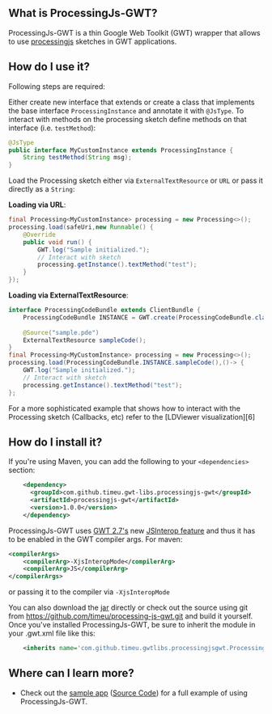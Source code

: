 ## What is ProcessingJs-GWT?


ProcessingJs-GWT is a thin Google Web Toolkit (GWT) wrapper that allows to use [processingjs][1] sketches in GWT applications.

## How do I use it?

Following steps are required:  

Either create new interface that extends or create a class that implements the base interface `ProcessingInstance` and annotate it with `@JsType`. To interact with methods on the processing sketch define methods on that interface (i.e. `testMethod`):

```JAVA
@JsType
public interface MyCustomInstance extends ProcessingInstance {
    String testMethod(String msg);
}
```
Load the Processing sketch either via `ExternalTextResource` or `URL` or pass it directly as a `String`:

**Loading via URL**:
```JAVA
final Processing<MyCustomInstance> processing = new Processing<>();
processing.load(safeUri,new Runnable() {
    @Override
    public void run() {
        GWT.log("Sample initialized.");
        // Interact with sketch
        processing.getInstance().textMethod("test");
    }
}); 
```
**Loading via ExternalTextResource**:
```JAVA
interface ProcessingCodeBundle extends ClientBundle {
    ProcessingCodeBundle INSTANCE = GWT.create(ProcessingCodeBundle.class);
    
    @Source("sample.pde")
    ExternalTextResource sampleCode();
}
final Processing<MyCustomInstance> processing = new Processing<>();
processing.load(ProcessingCodeBundle.INSTANCE.sampleCode(),()-> {
    GWT.log("Sample initialized.");
    // Interact with sketch
    processing.getInstance().textMethod("test");
}; 
```
For a more sophisticated example that shows how to interact with the Processing sketch (Callbacks, etc) refer to the [LDViewer visualization][6]


## How do I install it?

If you're using Maven, you can add the following to your `<dependencies>`
section:

```xml
    <dependency>
      <groupId>com.github.timeu.gwt-libs.processingjs-gwt</groupId>
      <artifactId>processingjs-gwt</artifactId>
      <version>1.0.0</version>
    </dependency>
```

ProcessingJs-GWT uses [GWT 2.7's][4] new [JSInterop feature][5] and thus it has to be enabled in the GWT compiler args.
For maven:
```xml
<compilerArgs>
    <compilerArg>-XjsInteropMode</compilerArg>
    <compilerArg>JS</compilerArg>
</compilerArgs>
```
or passing it to the compiler via `-XjsInteropMode`

You can also download the [jar][1] directly or check out the source using git
from <https://github.com/timeu/processing-js-gwt.git> and build it yourself. Once
you've installed ProcessingJs-GWT, be sure to inherit the module in your .gwt.xml
file like this:

```xml
    <inherits name='com.github.timeu.gwtlibs.processingjsgwt.ProcessingJsGWT'/>
```

## Where can I learn more?

 * Check out the [sample app][2] ([Source Code][3]) for a full example of using ProcessingJs-GWT.
 
[0]: http://processingjs.org
[1]: http://search.maven.org/remotecontent?filepath=com/github/timeu/dygraphs-gwt/dygraphs-gwt/1.0.0/dygraphs-gwt-1.0.0.jar
[2]: https://timeu.github.io/processing-js-gwt
[3]: https://github.com/timeu/processing-js-gwt/tree/master/processingjs-gwt-sample
[4]: http://www.gwtproject.org/release-notes.html#Release_Notes_2_7_0_RC1
[5]: https://docs.google.com/document/d/1tir74SB-ZWrs-gQ8w-lOEV3oMY6u6lF2MmNivDEihZ4/edit#
